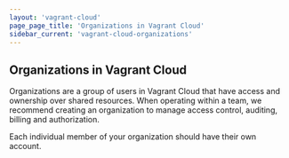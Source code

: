 ```yaml
---
layout: 'vagrant-cloud'
page_page_title: 'Organizations in Vagrant Cloud'
sidebar_current: 'vagrant-cloud-organizations'
---
```


## Organizations in Vagrant Cloud

Organizations are a group of users in Vagrant Cloud that have access and
ownership over shared resources. When operating within a team, we recommend
creating an organization to manage access control, auditing, billing and
authorization.

Each individual member of your organization should have their own account.
